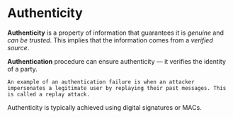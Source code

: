 # Authenticity

**Authenticity** is a property of information that guarantees it is _genuine_ and _can be trusted_. This implies that the information comes from a _verified source_.

**Authentication** procedure can ensure authenticity — it verifies the identity of a party.

~~~admonish example title="Authentication failure"
An example of an authentication failure is when an attacker impersonates a legitimate user by replaying their past messages. This is called a replay attack.
~~~

Authenticity is typically achieved using digital signatures or MACs.
